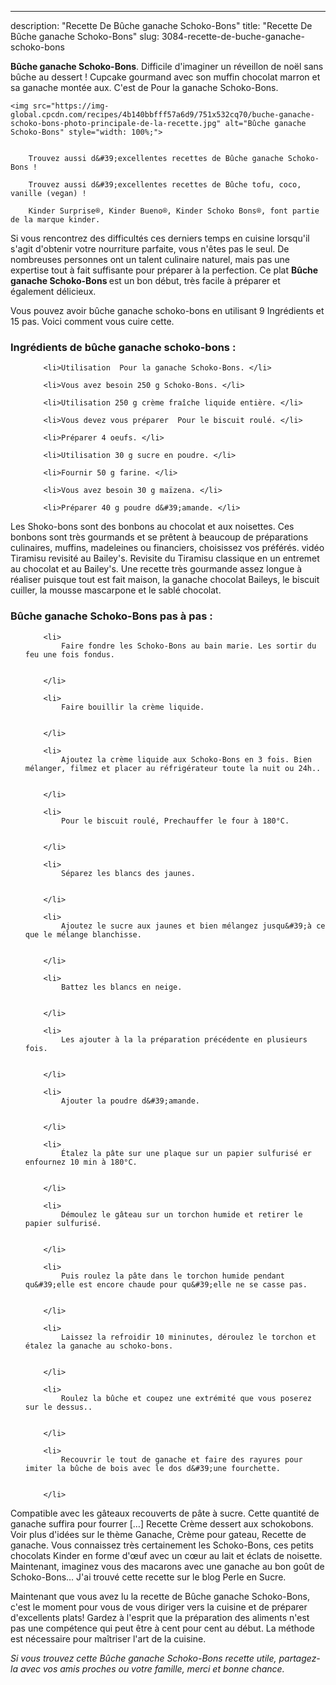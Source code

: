 ---
description: "Recette De Bûche ganache Schoko-Bons"
title: "Recette De Bûche ganache Schoko-Bons"
slug: 3084-recette-de-buche-ganache-schoko-bons

<p>
	<strong>Bûche ganache Schoko-Bons</strong>. 
	Difficile d&#39;imaginer un réveillon de noël sans bûche au dessert ! Cupcake gourmand avec son muffin chocolat marron et sa ganache montée aux. C&#39;est de Pour la ganache Schoko-Bons.
</p>
<p>
	
	<img src="https://img-global.cpcdn.com/recipes/4b140bbfff57a6d9/751x532cq70/buche-ganache-schoko-bons-photo-principale-de-la-recette.jpg" alt="Bûche ganache Schoko-Bons" style="width: 100%;">
	
	
		Trouvez aussi d&#39;excellentes recettes de Bûche ganache Schoko-Bons !
	
		Trouvez aussi d&#39;excellentes recettes de Bûche tofu, coco, vanille (vegan) !
	
		Kinder Surprise®, Kinder Bueno®, Kinder Schoko Bons®, font partie de la marque kinder.
	
</p>

Si vous rencontrez des difficultés ces derniers temps en cuisine lorsqu'il s'agit d'obtenir votre nourriture parfaite, vous n'êtes pas le seul. De nombreuses personnes ont un talent culinaire naturel, mais pas une expertise tout à fait suffisante pour préparer à la perfection. Ce plat <strong> Bûche ganache Schoko-Bons </strong> est un bon début, très facile à préparer et également délicieux.

<!--inarticleads1-->

Vous pouvez avoir bûche ganache schoko-bons en utilisant 9 Ingrédients et 15 pas. Voici comment vous cuire cette.

<h3>Ingrédients de bûche ganache schoko-bons :</h3>

<ol>
	
		<li>Utilisation  Pour la ganache Schoko-Bons. </li>
	
		<li>Vous avez besoin 250 g Schoko-Bons. </li>
	
		<li>Utilisation 250 g crème fraîche liquide entière. </li>
	
		<li>Vous devez vous préparer  Pour le biscuit roulé. </li>
	
		<li>Préparer 4 oeufs. </li>
	
		<li>Utilisation 30 g sucre en poudre. </li>
	
		<li>Fournir 50 g farine. </li>
	
		<li>Vous avez besoin 30 g maïzena. </li>
	
		<li>Préparer 40 g poudre d&#39;amande. </li>
	
</ol>

Les Shoko-bons sont des bonbons au chocolat et aux noisettes. Ces bonbons sont très gourmands et se prêtent à beaucoup de préparations culinaires, muffins, madeleines ou financiers, choisissez vos préférés. vidéo Tiramisu revisité au Bailey&#39;s. Revisite du Tiramisu classique en un entremet au chocolat et au Bailey&#39;s. Une recette très gourmande assez longue à réaliser puisque tout est fait maison, la ganache chocolat Baileys, le biscuit cuiller, la mousse mascarpone et le sablé chocolat. 

<!--inarticleads2-->

<h3>Bûche ganache Schoko-Bons pas à pas :</h3>

<ol>
	
		<li>
			Faire fondre les Schoko-Bons au bain marie. Les sortir du feu une fois fondus.
			
			
		</li>
	
		<li>
			Faire bouillir la crème liquide.
			
			
		</li>
	
		<li>
			Ajoutez la crème liquide aux Schoko-Bons en 3 fois. Bien mélanger, filmez et placer au réfrigérateur toute la nuit ou 24h..
			
			
		</li>
	
		<li>
			Pour le biscuit roulé, Prechauffer le four à 180°C.
			
			
		</li>
	
		<li>
			Séparez les blancs des jaunes.
			
			
		</li>
	
		<li>
			Ajoutez le sucre aux jaunes et bien mélangez jusqu&#39;à ce que le mélange blanchisse.
			
			
		</li>
	
		<li>
			Battez les blancs en neige.
			
			
		</li>
	
		<li>
			Les ajouter à la la préparation précédente en plusieurs fois.
			
			
		</li>
	
		<li>
			Ajouter la poudre d&#39;amande.
			
			
		</li>
	
		<li>
			Étalez la pâte sur une plaque sur un papier sulfurisé er enfournez 10 min à 180°C.
			
			
		</li>
	
		<li>
			Démoulez le gâteau sur un torchon humide et retirer le papier sulfurisé.
			
			
		</li>
	
		<li>
			Puis roulez la pâte dans le torchon humide pendant qu&#39;elle est encore chaude pour qu&#39;elle ne se casse pas.
			
			
		</li>
	
		<li>
			Laissez la refroidir 10 mininutes, déroulez le torchon et étalez la ganache au schoko-bons.
			
			
		</li>
	
		<li>
			Roulez la bûche et coupez une extrémité que vous poserez sur le dessus..
			
			
		</li>
	
		<li>
			Recouvrir le tout de ganache et faire des rayures pour imiter la bûche de bois avec le dos d&#39;une fourchette.
			
			
		</li>
	
</ol>

Compatible avec les gâteaux recouverts de pâte à sucre. Cette quantité de ganache suffira pour fourrer […] Recette Crème dessert aux schokobons. Voir plus d&#39;idées sur le thème Ganache, Crème pour gateau, Recette de ganache. Vous connaissez très certainement les Schoko-Bons, ces petits chocolats Kinder en forme d&#39;œuf avec un cœur au lait et éclats de noisette. Maintenant, imaginez vous des macarons avec une ganache au bon goût de Schoko-Bons… J&#39;ai trouvé cette recette sur le blog Perle en Sucre. 

<!--inarticleads1-->

<p>
Maintenant que vous avez lu la recette de Bûche ganache Schoko-Bons, c'est le moment pour vous de vous diriger vers la cuisine et de préparer d'excellents plats! Gardez à l'esprit que la préparation des aliments n'est pas une compétence qui peut être à cent pour cent au début. La méthode est nécessaire pour maîtriser l'art de la cuisine.
</p>

<p>
<i>Si vous trouvez cette Bûche ganache Schoko-Bons recette utile, partagez-la avec vos amis proches ou votre famille, merci et bonne chance.</i>
</p>
